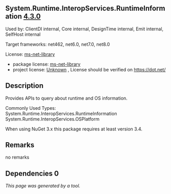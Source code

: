 System.Runtime.InteropServices.RuntimeInformation [4.3.0](https://www.nuget.org/packages/System.Runtime.InteropServices.RuntimeInformation/4.3.0)
--------------------

Used by: ClientDI internal, Core internal, DesignTime internal, Emit internal, SelfHost internal

Target frameworks: net462, net6.0, net7.0, net8.0

License: [ms-net-library](../../../../licenses/ms-net-library) 

- package license: [ms-net-library](http://go.microsoft.com/fwlink/?LinkId=329770) 
- project license: [Unknown](https://dot.net/) , License should be verified on https://dot.net/

Description
-----------
Provides APIs to query about runtime and OS information.

Commonly Used Types:
System.Runtime.InteropServices.RuntimeInformation
System.Runtime.InteropServices.OSPlatform
 
When using NuGet 3.x this package requires at least version 3.4.

Remarks
-----------
no remarks


Dependencies 0
-----------


*This page was generated by a tool.*